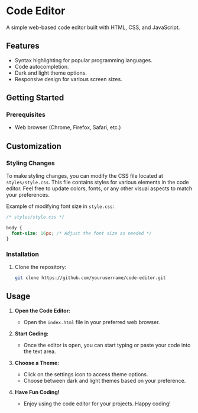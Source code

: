 # Code Editor

A simple web-based code editor built with HTML, CSS, and JavaScript.

## Features

- Syntax highlighting for popular programming languages.
- Code autocompletion.
- Dark and light theme options.
- Responsive design for various screen sizes.


## Getting Started

### Prerequisites

- Web browser (Chrome, Firefox, Safari, etc.)

## Customization

### Styling Changes

To make styling changes, you can modify the CSS file located at `styles/style.css`. This file contains styles for various elements in the code editor. Feel free to update colors, fonts, or any other visual aspects to match your preferences.

Example of modifying font size in `style.css`:

```css
/* styles/style.css */

body {
  font-size: 16px; /* Adjust the font size as needed */
}
```

### Installation

1. Clone the repository:

   ```bash
   git clone https://github.com/yourusername/code-editor.git
   
## Usage

1. **Open the Code Editor:**
   - Open the `index.html` file in your preferred web browser.

2. **Start Coding:**
   - Once the editor is open, you can start typing or paste your code into the text area.

3. **Choose a Theme:**
   - Click on the settings icon to access theme options.
   - Choose between dark and light themes based on your preference.

4. **Have Fun Coding!**
    - Enjoy using the code editor for your projects. Happy coding!

